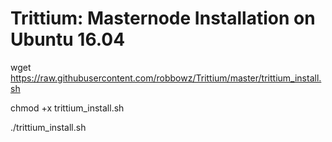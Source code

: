 # Trittium: Masternode Installation on Ubuntu 16.04
wget https://raw.githubusercontent.com/robbowz/Trittium/master/trittium_install.sh

chmod +x trittium_install.sh

./trittium_install.sh
